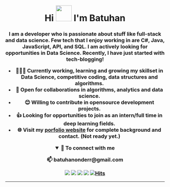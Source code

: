 ## <h1 align="center">Hi <img src = "https://raw.githubusercontent.com/MartinHeinz/MartinHeinz/master/wave.gif" width = 50px> I'm Batuhan</h1>
<h3 align="center"> 

I am a developer who is passionate about stuff like full-stack and data science. Few tech that I enjoy working in are C#, Java, JavaScript, API, and  SQL. I am actively looking for opportunities in Data Science. Recently, I have just started with tech-blogging!

- 👨🏽‍💻 Currently working, learning and growing my skillset in Data Science, competitive coding, data structures and algorithms.
- 🤝 Open for collaborations in algorithms, analytics and data science.
- 😊 Willing to contribute in opensource development projects.
- 👍 Looking for opportunities to join as an intern/full time in deep learning fields.
- 🌐 Visit my [porfolio website](https://batuhanonder.github.io/) for complete background and contact. (Not ready yet.)

<details open>
<summary>🤝 <b>To connect with me</b></summary>
<p align = "center">
📫 batuhanonderr@gmail.com
  </p>

<p align = "center">
 
[<img src ="https://img.shields.io/badge/portfolio-%23.svg?&style=for-the-badge&logo=&logoColor=white%22">](https://batuhanonder.github.io/)
[<img src="https://img.shields.io/badge/twitter-%231DA1F2.svg?&style=for-the-badge&logo=twitter&logoColor=white" />](https://twitter.com/batuhan_onderr) 
[<img src="https://img.shields.io/badge/medium-%2312100E.svg?&style=for-the-badge&logo=medium&logoColor=white" />](https://medium.com/@batuhanonderr)
[<img src="https://img.shields.io/badge/linkedin-%230077B5.svg?&style=for-the-badge&logo=linkedin&logoColor=white" />](https://www.linkedin.com/in/batuhanonderr/)
[![Hits](https://hits.seeyoufarm.com/api/count/incr/badge.svg?url=https%3A%2F%2Fgithub.com%2FBatuhanOnder%2F&count_bg=%2379C83D&title_bg=%23555555&icon=grav.svg&icon_color=%23E7E7E7&title=hits&edge_flat=false)](https://github.com/BatuhanOnder/)
</p>

</details>

---
